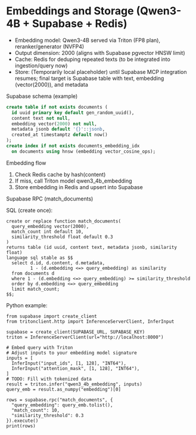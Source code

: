 # Embeddings and Storage (Qwen3-4B + Supabase + Redis)

- Embedding model: Qwen3-4B served via Triton (FP8 plan), reranker/generator (NVFP4)
- Output dimension: 2000 (aligns with Supabase pgvector HNSW limit)
- Cache: Redis for deduping repeated texts (to be integrated into ingestion/query now)
- Store: (Temporarily local placeholder) until Supabase MCP integration resumes; final target is Supabase table with text, embedding (vector(2000)), and metadata

Supabase schema (example)

```sql
create table if not exists documents (
  id uuid primary key default gen_random_uuid(),
  content text not null,
  embedding vector(2000) not null,
  metadata jsonb default '{}'::jsonb,
  created_at timestamptz default now()
);
create index if not exists documents_embedding_idx
  on documents using hnsw (embedding vector_cosine_ops);
```

Embedding flow
1) Check Redis cache by hash(content)
2) If miss, call Triton model qwen3_4b_embedding
3) Store embedding in Redis and upsert into Supabase



Supabase RPC (match_documents)

SQL (create once):
```
create or replace function match_documents(
  query_embedding vector(2000),
  match_count int default 10,
  similarity_threshold float default 0.3
)
returns table (id uuid, content text, metadata jsonb, similarity float)
language sql stable as $$
  select d.id, d.content, d.metadata,
         1 - (d.embedding <=> query_embedding) as similarity
  from documents d
  where 1 - (d.embedding <=> query_embedding) >= similarity_threshold
  order by d.embedding <=> query_embedding
  limit match_count;
$$;
```

Python example:
```
from supabase import create_client
from tritonclient.http import InferenceServerClient, InferInput

supabase = create_client(SUPABASE_URL, SUPABASE_KEY)
triton = InferenceServerClient(url="http://localhost:8000")

# Embed query with Triton
# Adjust inputs to your embedding model signature
inputs = [
  InferInput("input_ids", [1, 128], "INT64"),
  InferInput("attention_mask", [1, 128], "INT64"),
]
# TODO: Fill with tokenized data
result = triton.infer("qwen3_4b_embedding", inputs)
query_emb = result.as_numpy("embedding")[0]

rows = supabase.rpc("match_documents", {
  "query_embedding": query_emb.tolist(),
  "match_count": 10,
  "similarity_threshold": 0.3
}).execute()
print(rows)
```
